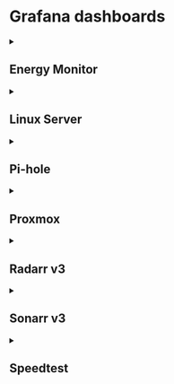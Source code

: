 # Grafana dashboards

<details>
<summary><h2>Energy Monitor</h2></summary>

Based on [emonesp-grafana](https://github.com/f5AFfMhv/emonesp-grafana).

![Energy monitor](https://imgur.com/gjxufDj.png)

</details>

<details>
<summary><h2>Linux Server</h2></summary>

Based on [Node Exporter Full](https://grafana.com/grafana/dashboards/12486-node-exporter-full/).

![Linux Server](https://imgur.com/HLOGLyV.png)

</details>

<details>
<summary><h2>Pi-hole</h2></summary>

Based on [Pi-hole Exporter](https://grafana.com/grafana/dashboards/10176-pi-hole-exporter/).

![Pi-hole](https://imgur.com/Y62LseY.png)

</details>

<details>
<summary><h2>Proxmox</h2></summary>

Based on [Proxmox via Prometheus](https://grafana.com/grafana/dashboards/10347-proxmox-via-prometheus/).

![Proxmox](https://imgur.com/LwcaHcW.png)

</details>

<details>
<summary><h2>Radarr v3</h2></summary>

Based on [Radarr v3](https://grafana.com/grafana/dashboards/12896-radarr-v3/).

![Radarr v3](https://imgur.com/rAygGiO.png)

</details>

<details>
<summary><h2>Sonarr v3</h2></summary>

Based on [Sonarr v3](https://grafana.com/grafana/dashboards/12530-sonarr-v3/).

![Sonarr v3](https://imgur.com/Bq1qkRM.png)

</details>

<details>
<summary><h2>Speedtest</h2></summary>

Based on [internet-pi](https://github.com/geerlingguy/internet-pi).

![Speedtest](https://imgur.com/5Oailj6.png)

</details>
